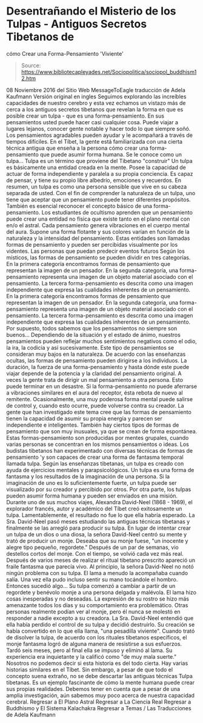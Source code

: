 # Desentrañando el Misterio de los Tulpas - Antiguos Secretos Tibetanos de 
cómo Crear una Forma-Pensamiento 'Viviente'

> Source: https://www.bibliotecapleyades.net/Sociopolitica/sociopol_buddhism12.htm

08 Noviembre 2016 del Sitio Web MessageToEagle
traducción de Adela Kaufmann Versión original en ingles
Seguimos explorando las increíbles capacidades de nuestro cerebro y esta vez echamos un vistazo más de cerca a los antiguos secretos tibetanos que revelan la forma en que es posible crear un tulpa - que es una forma-pensamiento.
En sus pensamientos usted puede hacer casi cualquier cosa.
Puede viajar a lugares lejanos, conocer gente notable y hacer todo lo que siempre soñó.
Los pensamientos agradables pueden ayudar y le acompañará a través de tiempos difíciles. En el Tíbet, la gente está familiarizada con una cierta técnica antigua que enseña a la persona cómo crear una forma-pensamiento que puede asumir forma humana.
Se le conoce como un tulpa...
Tulpa es un término que proviene del Tibetano
"construir"
Un tulpa es básicamente una entidad creada en la mente. Posee la capacidad de actuar de forma independiente y paralela a su propia conciencia. Es capaz de pensar, y tiene su propio libre albedrío, emociones y recuerdos.
En resumen, un tulpa es como una persona sensible que vive en su cabeza separada de usted. Con el fin de comprender la naturaleza de un tulpa, uno tiene que aceptar que un pensamiento puede tener diferentes propósitos. También es esencial reconocer el concepto básico de una forma-pensamiento.
Los estudiantes de ocultismo aprenden que un pensamiento puede crear una entidad no física que existe tanto en el plano mental con en/o el astral.
Cada pensamiento genera vibraciones en el cuerpo mental del aura. Supone una forma flotante y sus colores varían en función de la naturaleza y la intensidad del pensamiento.
Estas entidades son llamadas formas de pensamiento y pueden ser percibidas visualmente por los videntes. Las personas que puedan predecir eventos futuros Según los místicos, las formas de pensamiento se pueden dividir en tres categorías.
En la primera categoría encontramos formas de pensamiento que representan la imagen de un pensador. En la segunda categoría, una forma-pensamiento representa una imagen de un objeto material asociado con el pensamiento. La tercera forma-pensamiento es descrita como una imagen independiente que expresa las cualidades inherentes de un pensamiento.
En la primera categoría encontramos formas de pensamiento que representan la imagen de un pensador.
En la segunda categoría, una forma-pensamiento representa una imagen de un objeto material asociado con el pensamiento.
La tercera forma-pensamiento es descrita como una imagen independiente que expresa las cualidades inherentes de un pensamiento.
Por supuesto, todos sabemos que los pensamientos no siempre son buenos...
Dependiendo de la situación y el estado de ánimo, nuestros pensamientos pueden reflejar muchos sentimientos negativos como el odio, la ira, la codicia y así sucesivamente. Este tipo de pensamientos se consideran muy bajos en la naturaleza.
De acuerdo con las enseñanzas ocultas, las formas de pensamiento pueden dirigirse a los individuos. La duración, la fuerza de una forma-pensamiento y hasta dónde este puede viajar depende de la potencia y la claridad del pensamiento original.
A veces la gente trata de dirigir un mal pensamiento a otra persona. Esto puede terminar en un desastre. Si la forma-pensamiento no puede aferrarse a vibraciones similares en el aura del receptor, ésta rebota de nuevo al remitente.
Ocasionalmente, una muy poderosa forma mental puede salirse de control y, cuando esto ocurre, puede volverse contra su creador.
La gente que han investigado este tema cree que las formas de pensamiento tienen la capacidad de asumir su propia energía y parecen ser independiente e inteligentes.
También hay ciertos tipos de formas de pensamiento que son muy inusuales, ya que se crean de forma espontánea.
Estas formas-pensamiento son producidas por mentes grupales, cuando varias personas se concentran en los mismos pensamientos o ideas.
Los budistas tibetanos han experimentado con diversas técnicas de formas de pensamiento 'y son capaces de crear una forma de fantasma temporal llamada tulpa. Según las enseñanzas tibetanas, un tulpa es creado con ayuda de ejercicios mentales y parapsicológicos. Un tulpa es una forma de fantasma y los resultados de la imaginación de una persona. Si la imaginación de uno es lo suficientemente fuerte, un tulpa puede ser visualizado por su creador y percibido por otros. Por otra parte, los tulpas pueden asumir forma humana y pueden ser enviados en una misión. Durante uno de sus muchos viajes, Alexandra David-Neel (1868 - 1969), el explorador francés, autor y académico del Tíbet creó exitosamente un tulpa. Lamentablemente, el resultado no fue lo que ella habría esperado.
La Sra. David-Neel pasó meses estudiando las antiguas técnicas tibetanas y finalmente se las arregló para producir su tulpa.
En lugar de intentar crear un tulpa de un dios o una diosa, la señora David-Neel centró su mente y trató de producir un monje.
Deseaba que su monje fuese,
"un inocente y alegre tipo pequeño, regordete."
Después de un par de semanas, vio destellos cortos del monje. Con el tiempo, se volvió cada vez más real.
Después de varios meses de realizar el ritual tibetano prescrito apareció un fraile fantasma que parecía vivo.
Al principio, la señora David-Neel no notó ningún problema con su tulpa. El lama a menudo la acompañaba cuando salía. Una vez ella pudo incluso sentir su mano tocándole el hombro.
Entonces sucedió algo... Su tulpa comenzó a cambiar a partir de un regordete y benévolo monje a una persona delgada y malévola. El lama hizo cosas inesperadas y no deseadas. La expresión de su rostro se hizo más amenazante todos los días y su comportamiento era problemático. Otras personas realmente podían ver al monje, pero él nunca se molestó en responder a nadie excepto a su creadora. La Sra. David-Neel entendió que ella había perdido el control de su tulpa y decidió destruirlo. Su creación se había convertido en lo que ella llama,
"una pesadilla viviente".
Cuando trató de disolver la tulpa, de acuerdo con los rituales tibetanos específicos, el monje fantasma logró de alguna manera de resistirse a sus esfuerzos.
Tardó seis meses, pero al final ella se impuso y eliminó al lama.
Su experiencia era inquietante y la calificó como "de muy mala suerte." Nosotros no podemos decir si esta historia es del todo cierta. Hay varias historias similares en el Tíbet.
Sin embargo, a pesar de que todo el concepto suena extraño, no se debe descartar las antiguas técnicas Tulpa tibetanas. Es un ejemplo fascinante de cómo la mente humana puede crear sus propias realidades.
Debemos tener en cuenta que a pesar de una amplia investigación, aún sabemos muy poco acerca de nuestra capacidad cerebral.
Regresar a El Plano Astral
Regresar a La Ciencia Real
Regresar a Buddhismo y El Sistema Kalachakra
Regresar a Temas / Las Traducciones de Adela Kaufmann
